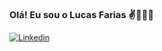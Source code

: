 ### Olá! Eu sou o Lucas Farias ✌️🧑🏻‍💻

[![Linkedin](https://img.shields.io/badge/LinkedIn-0077B5?style=for-the-badge&logo=linkedin&logoColor=white)](https://www.linkedin.com/in/lucascostafarias/)
